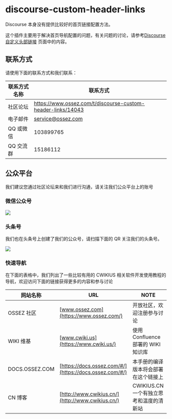 # discourse-custom-header-links
Discourse 本身没有提供比较好的首页链接配置方法。

这个插件主要用于解决首页导航配置的问题，有关问题的讨论，请参考[Discourse 自定义头部链接](https://www.ossez.com/t/discourse-custom-header-links/14043)
页面中的内容。

## 联系方式

请使用下面的联系方式和我们联系：

| 联系方式名称 | 联系方式                                                        |
|--------|-------------------------------------------------------------|
| 社区论坛   | https://www.ossez.com/t/discourse-custom-header-links/14043 |
| 电子邮件   | [service@ossez.com](mailto:service@ossez.com)               |
| QQ 或微信 | 103899765                                                   |
| QQ 交流群 | 15186112                                                    |

## 公众平台

我们建议您通过社区论坛来和我们进行沟通，请关注我们公众平台上的账号

### 微信公众号

![](https://cdn.ossez.com/img/cwikius/cwikius-qr-wechat-search-w400.png)

### 头条号

我们也在头条号上创建了我们的公众号，请扫描下面的 QR 关注我们的头条号。

![](https://cdn.ossez.com/img/cwikius/cwikus-qr-toutiao.png)

### 快速导航

在下面的表格中，我们列出了一些比较有用的 CWIKIUS 相关软件开发使用教程的导航，欢迎访问下面的链接获得更多的内容和参与讨论

| 网站名称           | URL                                                    | NOTE                       | 
|----------------|--------------------------------------------------------|----------------------------|
| OSSEZ 社区       | [www.ossez.com](https://www.ossez.com/)                | 开放社区，欢迎注册参与讨论              |
| WIKI 维基        | [www.cwiki.us](https://www.cwiki.us/)                  | 使用 Confluence 部署的 WIKI 知识库 |
| DOCS.OSSEZ.COM | [https://docs.ossez.com/#/](https://docs.ossez.com/#/) | 本手册的编译版本将会部署在这个链接上         |
| CN 博客          | [http://www.cwikius.cn/](http://www.cwikius.cn/)       | CWIKIUS.CN 一个有独立思考和温度的清新站  |

##
